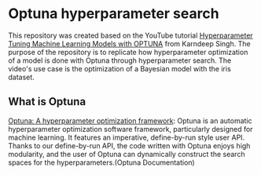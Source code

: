 # Optuna hyperparameter search

This repository was created based on the YouTube tutorial [Hyperparameter Tuning Machine Learning Models with OPTUNA](https://www.youtube.com/watch?v=TgdEZ6LFj-I) from Karndeep Singh.
The purpose of the repository is to replicate how hyperparameter optimization of a model is done with Optuna through hyperparameter search.
The video's use case is the optimization of a Bayesian model with the iris dataset.

## What is Optuna
[Optuna: A hyperparameter optimization framework](https://optuna.readthedocs.io/en/stable/index.html): Optuna is an automatic hyperparameter optimization software framework, particularly designed for machine learning. 
It features an imperative, define-by-run style user API. 
Thanks to our define-by-run API, the code written with Optuna enjoys high modularity, and the user of Optuna can dynamically construct the search spaces for the hyperparameters.(Optuna Documentation)
